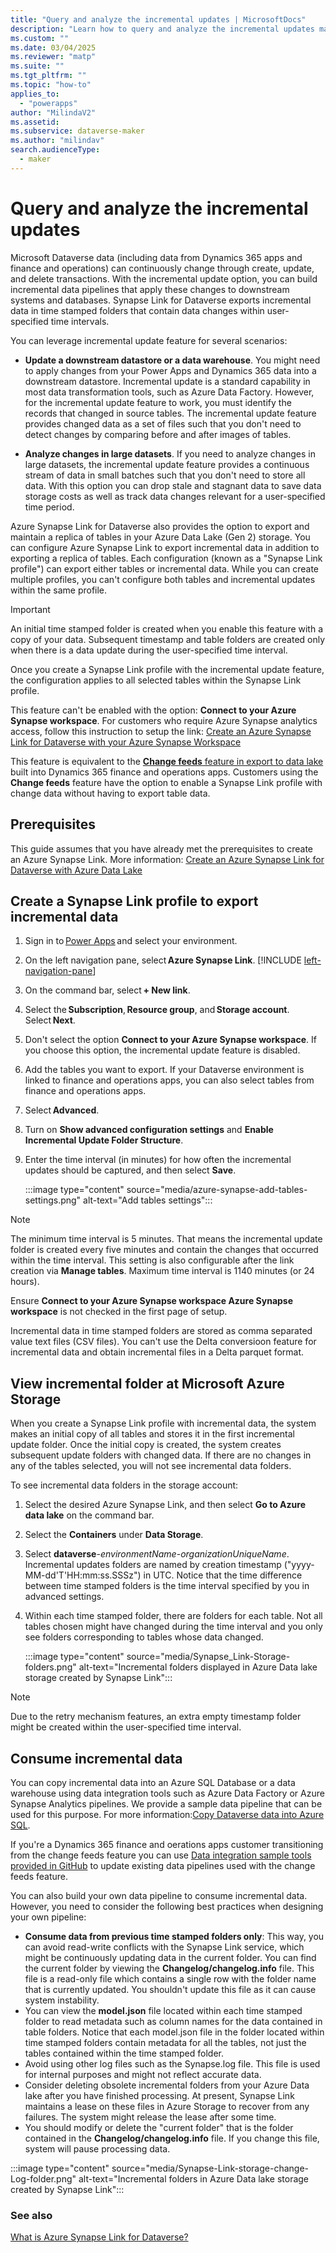 ```yaml
---
title: "Query and analyze the incremental updates | MicrosoftDocs"
description: "Learn how to query and analyze the incremental updates made to Microsoft Dataverse data during a user-specified time interval with Power Apps and Azure Synapse Analytics"
ms.custom: ""
ms.date: 03/04/2025
ms.reviewer: "matp"
ms.suite: ""
ms.tgt_pltfrm: ""
ms.topic: "how-to"
applies_to: 
  - "powerapps"
author: "MilindaV2"
ms.assetid: 
ms.subservice: dataverse-maker
ms.author: "milindav"
search.audienceType: 
  - maker
---
```

# Query and analyze the incremental updates

Microsoft Dataverse data (including data from Dynamics 365 apps and finance and operations) can continuously change through create, update, and delete transactions. With the incremental update option, you can build incremental data pipelines that apply these changes to downstream systems and databases. Synapse Link for Dataverse exports incremental data in time stamped folders that contain data changes within user-specified time intervals.

You can leverage incremental update feature for several scenarios:

- **Update a downstream datastore or a data warehouse**. You might need to apply changes from your Power Apps and Dynamics 365 data into a downstream datastore. Incremental update is a standard capability in most data transformation tools, such as Azure Data Factory. However, for the incremental update feature to work, you must identify the records that changed in source tables. The incremental update feature provides changed data as a set of files such that you don't need to detect changes by comparing before and after images of tables.
  
- **Analyze changes in large datasets**. If you need to analyze changes in large datasets, the incremental update feature provides a continuous stream of data in small batches such that you don't need to store all data. With this option you can drop stale and stagnant data to save data storage costs as well as track data changes relevant for a user-specified time period.

Azure Synapse Link for Dataverse also provides the option to export and maintain a replica of tables in your Azure Data Lake (Gen 2) storage. You can configure Azure Synapse Link to export incremental data in addition to exporting a replica of tables. Each configuration (known as a "Synapse Link profile") can export either tables or incremental data. While you can create multiple profiles, you can't configure both tables and incremental updates within the same profile.

> [!IMPORTANT]
> An initial time stamped folder is created when you enable this feature with a copy of your data. Subsequent timestamp and table folders are created only when there is a data update during the user-specified time interval.
>
> Once you create a Synapse Link profile with the incremental update feature, the configuration applies to all selected tables within the Synapse Link profile.
>
> This feature can't be enabled with the option: **Connect to your Azure Synapse workspace**. For customers who require Azure Synapse analytics access, follow this instruction to setup the link: [Create an Azure Synapse Link for Dataverse with your Azure Synapse Workspace](azure-synapse-link-synapse.md) 
> 
> This feature is equivalent to the [**Change feeds** feature in export to data lake](/dynamics365/fin-ops-core/dev-itpro/data-entities/azure-data-lake-change-feeds) built into Dynamics 365 finance and operations apps. Customers using the **Change feeds** feature have the option to enable a Synapse Link profile with change data without having to export table data.
>

## Prerequisites

This guide assumes that you have already met the prerequisites to create an Azure Synapse Link. More information: [Create an Azure Synapse Link for Dataverse with Azure Data Lake](azure-synapse-link-data-lake.md#prerequisites)

## Create a Synapse Link profile to export incremental data

1. Sign in to [Power Apps](https://make.powerapps.com/?utm_source=padocs&utm_medium=linkinadoc&utm_campaign=referralsfromdoc) and select your environment.
2. On the left navigation pane,  select **Azure Synapse Link**. [!INCLUDE [left-navigation-pane](../../includes/left-navigation-pane.md)]
3. On the command bar, select **+ New link**.
4. Select the **Subscription**, **Resource group**, and **Storage account**. Select **Next**.
5. Don't select the option **Connect to your Azure Synapse workspace**. If you choose this option, the incremental update feature is disabled.
6. Add the tables you want to export. If your Dataverse environment is linked to finance and operations apps, you can also select tables from finance and operations apps.
7. Select **Advanced**.
8. Turn on **Show advanced configuration settings** and **Enable Incremental Update Folder Structure**.
9. Enter the time interval (in minutes) for how often the incremental updates should be captured, and then select **Save**.  

   :::image type="content" source="media/azure-synapse-add-tables-settings.png" alt-text="Add tables settings":::

> [!NOTE]
> The minimum time interval is 5 minutes. That means the incremental update folder is created every five minutes and contain the changes that occurred within the time interval. This setting is also configurable after the link creation via **Manage tables**. Maximum time interval is 1140 minutes (or 24 hours).
>
> Ensure **Connect to your Azure Synapse workspace Azure Synapse workspace** is not checked in the first page of setup.
>
> Incremental data in time stamped folders are stored as comma separated value text files (CSV files). You can't use the Delta conversioon feature for incremental data and obtain incremental files in a Delta parquet format.  

## View incremental folder at Microsoft Azure Storage

When you create a Synapse Link profile with incremental data, the system makes an initial copy of all tables and stores it in the first incremental update folder. Once the initial copy is created, the system creates subsequent update folders with changed data. If there are no changes in any of the tables selected, you will not see incremental data folders.

To see incremental data folders in the storage account:

1. Select the desired Azure Synapse Link, and then select **Go to Azure data lake** on the command bar.
2. Select the **Containers** under **Data Storage**.
3. Select **dataverse**-*environmentName*-*organizationUniqueName*. Incremental updates folders are named by creation timestamp ("yyyy-MM-dd'T'HH:mm:ss.SSSz") in UTC. Notice that the time difference between time stamped folders is the time interval specified by you in advanced settings.
4. Within each time stamped folder, there are folders for each table. Not all tables chosen might have changed during the time interval and you only see folders corresponding to tables whose data changed.

   :::image type="content" source="media/Synapse_Link-Storage-folders.png" alt-text="Incremental folders displayed in Azure Data lake storage created by Synapse Link":::

> [!NOTE]
> Due to the retry mechanism features, an extra empty timestamp folder might be created within the user-specified time interval.

## Consume incremental data

You can copy incremental data into an Azure SQL Database or a data warehouse using data integration tools such as Azure Data Factory or Azure Synapse Analytics pipelines. We provide a sample data pipeline that can be used for this purpose. For more information:[Copy Dataverse data into Azure SQL](azure-synapse-link-pipelines.md).

If you're a Dynamics 365 finance and oerations apps customer transitioning from the change feeds feature you can use [Data integration sample tools provided in GitHub](https://github.com/microsoft/Dynamics-365-FastTrack-Implementation-Assets/tree/master/Analytics/DataverseLink/DataIntegration) to update existing data pipelines used with the change feeds feature.

You can also build your own data pipeline to consume incremental data. However, you need to consider the following best practices when designing your own pipeline:

- **Consume data from previous time stamped folders only**: This way, you can avoid read-write conflicts with the Synapse Link service, which might be continuously updating data in the current folder. You can find the current folder by viewing the **Changelog/changelog.info** file. This file is a read-only file which contains a single row with the folder name that is currently updated. You shouldn't update this file as it can cause system instability.
- You can view the **model.json** file located within each time stamped folder to read metadata such as column names for the data contained in table folders. Notice that each model.json file in the folder located within  time stamped folders contain metadata for all the tables, not just the tables contained within the time stamped folder.
- Avoid using other log files such as the Synapse.log file. This file is used for internal purposes and might not reflect accurate data.
- Consider deleting obsolete incremental folders from your Azure Data lake after you have finished processing. At present, Synapse Link maintains a lease on these files in Azure Storage to recover from any failures. The system might release the lease after some time.
- You should modify or delete the "current folder" that is the folder contained in the **Changelog/changelog.info** file. If you change this file, system will pause processing data. 

:::image type="content" source="media/Synapse-Link-storage-change-Log-folder.png" alt-text="Incremental folders in Azure Data lake storage created by Synapse Link":::

### See also

[What is Azure Synapse Link for Dataverse?](export-to-data-lake.md)
